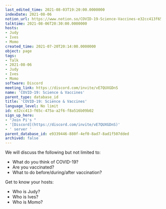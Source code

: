 ```yaml
---
last_edited_time: 2021-08-03T19:20:00.0000000
indexDate: 2021-08-06
notion_url: https://www.notion.so/COVID-19-Science-Vaccines-e32cc413f65c475aa2f6f8a516b09b02
talktime: 2021-08-06T20:30:00.0000000
hosts:
- Judy
- Ives
- Momo
created_time: 2021-07-20T20:14:00.0000000
object: page
tags:
- Talk
- 2021-08-06
- Judy
- Ives
- Momo
software: Discord
meeting_link: https://discord.com/invite/vE7QUXGDnS
name: 'COVID-19: Science & Vaccines'
parent_type: database_id
title: 'COVID-19: Science & Vaccines'
language_level: No limit
id: e32cc413-f65c-475a-a2f6-f8a516b09b02
sign_up_here:
- "Join Pi's "
- '[Discord](https://discord.com/invite/vE7QUXGDnS)'
- ' server '
parent_database_id: e9339446-880f-4ef0-8ad7-8ad1f507dded
archived: false
---
```



We will discuss the following but not limited to:
   - What do you think of COVID-19?
   - Are you vaccinated?
   - What to do before/during/after vaccination?

Get to know your hosts:
   - Who is Judy?
   - Who is Ives?
   - Who is Momo?



